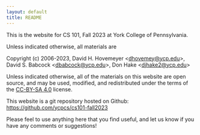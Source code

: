 ```yaml
---
layout: default
title: README
---
```


This is the website for CS 101, Fall 2023 at York College of
Pennsylvania.

Unless indicated otherwise, all materials are

Copyright (c) 2006-2023, David H. Hovemeyer &lt;<dhovemey@ycp.edu>&gt;, David S. Babcock &lt;<dbabcock@ycp.edu>&gt;, Don Hake &lt;<djhake2@ycp.edu>&gt;

Unless indicated otherwise, all of the materials on this website are open source, and may be used, modified, and redistributed under the terms of the [CC-BY-SA 4.0](http://creativecommons.org/licenses/by-sa/4.0/) license.

This website is a git repository hosted on Github: <https://github.com/ycpcs/cs101-fall2023>

Please feel to use anything here that you find useful, and let us know if you have any comments or suggestions!
